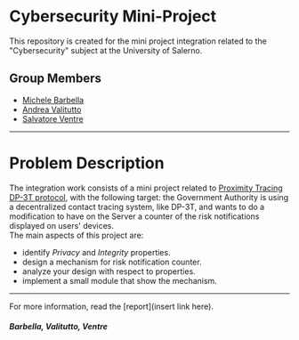 # Cybersecurity Mini-Project
This repository is created for the mini project integration related to the "Cybersecurity" subject at the University of Salerno. 

## Group Members
* [Michele Barbella](https://github.com/michelebarbella)
* [Andrea Valitutto](https://github.com/andrewvali)
* [Salvatore Ventre](https://github.com/salventre)
___
# Problem Description
The integration work consists of a mini project related to [Proximity Tracing DP-3T protocol](https://github.com/DP-3T/documents), with the following target: the Government Authority is using a decentralized contact tracing system, like DP-3T, and wants to do a modification to have on the Server a counter of the risk notifications displayed on users' devices.</br>
The main aspects of this project are:
* identify *Privacy* and *Integrity* properties.
* design a mechanism for risk notification counter.
* analyze your design with respect to properties.
* implement a small module that show the mechanism.
___
For more information, read the [report](insert link here).

##### Barbella, Valitutto, Ventre
